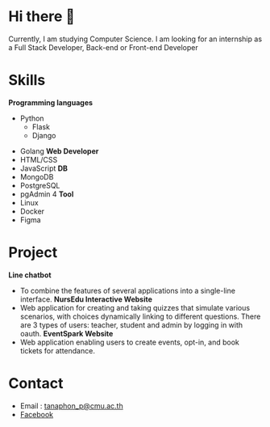 # Hi there 👋
Currently, I am studying Computer Science. I am looking for an internship as a Full Stack Developer, Back-end or Front-end Developer

# Skills
**Programming languages**
* Python
    * Flask
    * Django
- Golang 
**Web Developer**
- HTML/CSS
- JavaScript
**DB**
- MongoDB
- PostgreSQL
- pgAdmin 4
**Tool**
- Linux
- Docker
- Figma

# Project
**Line chatbot**
- To combine the features of several applications into a single-line interface.
**NursEdu Interactive Website**
- Web application for creating and taking quizzes that simulate various scenarios, with choices dynamically linking to different questions. There are 3 types of users: teacher, student and admin by logging in with oauth.
**EventSpark Website**
- Web application enabling users to create events, opt-in, and book tickets for attendance.

# Contact
- Email : tanaphon_p@cmu.ac.th
- [Facebook](https://web.facebook.com/tanaphon.phuengpa)



